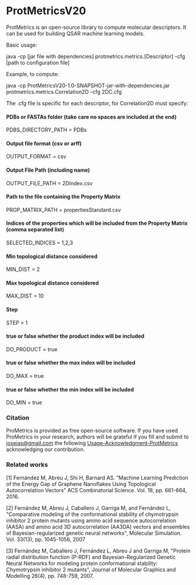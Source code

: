 # ProtMetricsV20

ProtMetrics is an open-source library to compute molecular descriptors. It can be used for building QSAR machine learning models.

Basic usage:

java -cp [jar file with dependencies] protmetrics.metrics.[Descriptor]  -cfg [path to configuration file]

Example, to compute:

java -cp ProtMetricsV20-1.0-SNAPSHOT-jar-with-dependencies.jar  protmetrics.metrics.Correlation2D -cfg 2DC.cfg

The .cfg file is specific for each descriptor, for Correlation2D must specify:

#### PDBs or FASTAs folder (take care no spaces are included at the end)
PDBS_DIRECTORY_PATH = PDBs

#### Output file format (csv or arff)
OUTPUT_FORMAT = csv

#### Output File Path (including name)
OUTPUT_FILE_PATH = 2DIndex.csv

#### Path to the file containing the Property Matrix
PROP_MATRIX_PATH = propertiesStandard.csv

#### Indices of the properties which will be included from the Property Matrix (comma separated list)
SELECTED_INDICES = 1,2,3

#### Min topological distance considered
MIN_DIST = 2

#### Max topological distance considered
MAX_DIST = 10

#### Step
STEP = 1

#### true or false whether the product index will be included
DO_PRODUCT = true

#### true or false whether the max index will be included
DO_MAX = true

#### true or false whether the min index will be included
DO_MIN = true

### Citation 
ProMetrics is provided as free open-source software. If you have used ProMetrics in your research, authors will be grateful if you fill and submit to [joseias@gmail.com](joseias@gmail.com) the following [Usage-Acknowledgment-ProtMetrics](https://github.com/joseias/ProtMetricsV20/blob/master/Usage-Acknowledgment-ProtMetrics.docx) acknowledging our contribution.

### Related works
[1] Fernández M, Abreu J, Shi H, Barnard AS. “Machine Learning Prediction of the Energy Gap of Graphene Nanoflakes Using Topological Autocorrelation Vectors” ACS Combinatorial Science.  Vol. 18, pp. 661-664, 2016.

[2] Fernández M, Abreu J, Caballero J, Garriga M, and Fernández L, "Comparative modeling of the conformational stability of chymotrypsin inhibitor 2 protein mutants using amino acid sequence autocorrelation (AASA) and amino acid 3D autocorrelation (AA3DA) vectors and ensembles of Bayesian-regularized genetic neural networks", Molecular Simulation. Vol. 33(13), pp. 1045-1056, 2007

[3] Fernández M, Caballero J, Fernández L, Abreu J and Garriga M, "Protein radial distribution function (P-RDF) and Bayesian-Regularized Genetic Neural Networks for modeling protein conformational stability: Chymotrypsin inhibitor 2 mutants", Journal of Molecular Graphics and Modelling 26(4), pp. 748-759, 2007.

